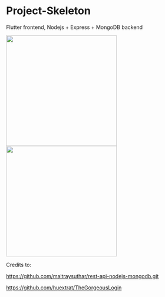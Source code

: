 # Project-Skeleton
Flutter frontend, Nodejs + Express + MongoDB backend

<img src="https://www.thurrott.com/wp-content/uploads/sites/2/2019/05/flutter-mobile-web-desktop.jpg" width="300"><img src="https://codemoto.io/wp-content/themes/cloudhost/library/images/node-express-mongo.png" width="300">

Credits to:

  https://github.com/maitraysuthar/rest-api-nodejs-mongodb.git
  
  https://github.com/huextrat/TheGorgeousLogin
